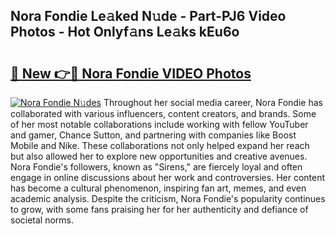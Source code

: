 ## Nora Fondie Le𝚊ked N𝚞de - Part-PJ6 Video Photos - Hot Onlyf𝚊ns Le𝚊ks kEu6o

# <h2><a href="http://ab33695.deff.icu/?id=Nora+Fondie">🔗 New 👉🔴 Nora Fondie VIDEO Photos</a></h2>

[![Nora Fondie N𝚞des](https://i.imgur.com/rIISA9y.gif)](http://ab33695.deff.icu/?id=Nora+Fondie)
Throughout her social media career, Nora Fondie has collaborated with various influencers, content creators, and brands. Some of her most notable collaborations include working with fellow YouTuber and gamer, Chance Sutton, and partnering with companies like Boost Mobile and Nike. These collaborations not only helped expand her reach but also allowed her to explore new opportunities and creative avenues. Nora Fondie's followers, known as "Sirens," are fiercely loyal and often engage in online discussions about her work and controversies. Her content has become a cultural phenomenon, inspiring fan art, memes, and even academic analysis. Despite the criticism, Nora Fondie's popularity continues to grow, with some fans praising her for her authenticity and defiance of societal norms.
